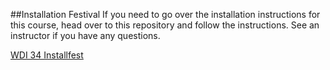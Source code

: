##Installation Festival
If you need to go over the installation instructions for this course, head over to this repository and follow the instructions.  See an instructor if you have any questions.

[WDI 34 Installfest](https://github.com/sf-wdi-34/installfest)
